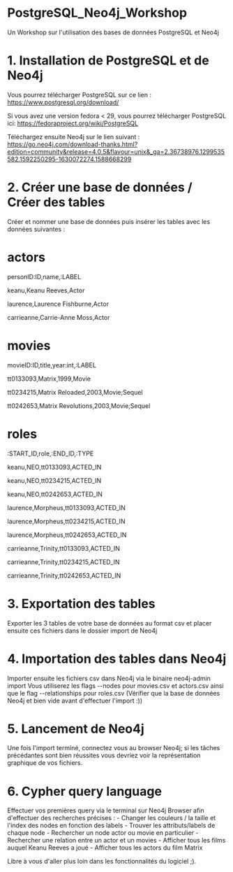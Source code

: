 # PostgreSQL_Neo4j_Workshop
Un Workshop sur l'utilisation des bases de données PostgreSQL et Neo4j

# 1. Installation de PostgreSQL et de Neo4j
Vous pourrez télécharger PostgreSQL sur ce lien : https://www.postgresql.org/download/

Si vous avez une version fedora < 29, vous pourrez télécharger PostgreSQL ici: https://fedoraproject.org/wiki/PostgreSQL

Téléchargez ensuite Neo4j sur le lien suivant : https://go.neo4j.com/download-thanks.html?edition=community&release=4.0.5&flavour=unix&_ga=2.36738976.1299535582.1592250295-1630072274.1588668299

# 2. Créer une base de données / Créer des tables

Créer et nommer une base de données puis insérer les tables avec les données suivantes :

# actors
personID:ID,name,:LABEL

keanu,Keanu Reeves,Actor

laurence,Laurence Fishburne,Actor

carrieanne,Carrie-Anne Moss,Actor

# movies
movieID:ID,title,year:int,:LABEL

tt0133093,Matrix,1999,Movie

tt0234215,Matrix Reloaded,2003,Movie;Sequel

tt0242653,Matrix Revolutions,2003,Movie;Sequel

# roles
:START_ID,role,:END_ID,:TYPE

keanu,NEO,tt0133093,ACTED_IN

keanu,NEO,tt0234215,ACTED_IN

keanu,NEO,tt0242653,ACTED_IN

laurence,Morpheus,tt0133093,ACTED_IN

laurence,Morpheus,tt0234215,ACTED_IN

laurence,Morpheus,tt0242653,ACTED_IN

carrieanne,Trinity,tt0133093,ACTED_IN

carrieanne,Trinity,tt0234215,ACTED_IN

carrieanne,Trinity,tt0242653,ACTED_IN

# 3. Exportation des tables
Exporter les 3 tables de votre base de données au format csv et placer ensuite ces fichiers dans le dossier import de Neo4j

# 4. Importation des tables dans Neo4j
Importer ensuite les fichiers csv dans Neo4j via le binaire neo4j-admin import
Vous utiliserez les flags --nodes pour movies.csv et actors.csv ainsi que le flag --relationships pour roles.csv
(Vérifier que la base de données Neo4j et bien vide avant d'effectuer l'import :))

# 5. Lancement de Neo4j
Une fois l'import terminé, connectez vous au browser Neo4j; si les tâches précédantes sont bien réussites vous devriez voir la représentation graphique de vos fichiers.

# 6. Cypher query language
Effectuer vos premières query via le terminal sur Neo4j Browser afin d'effectuer des recherches précises :
    - Changer les couleurs / la taille et l'index des nodes en fonction des labels
    - Trouver les attributs/labels de chaque node
    - Rechercher un node actor ou movie en particulier
    - Rechercher une relation entre un actor et un movies
    - Afficher tous les films auquel Keanu Reeves a joué
    - Afficher tous les actors du film Matrix
    
Libre à vous d'aller plus loin dans les fonctionnalités du logiciel ;).
